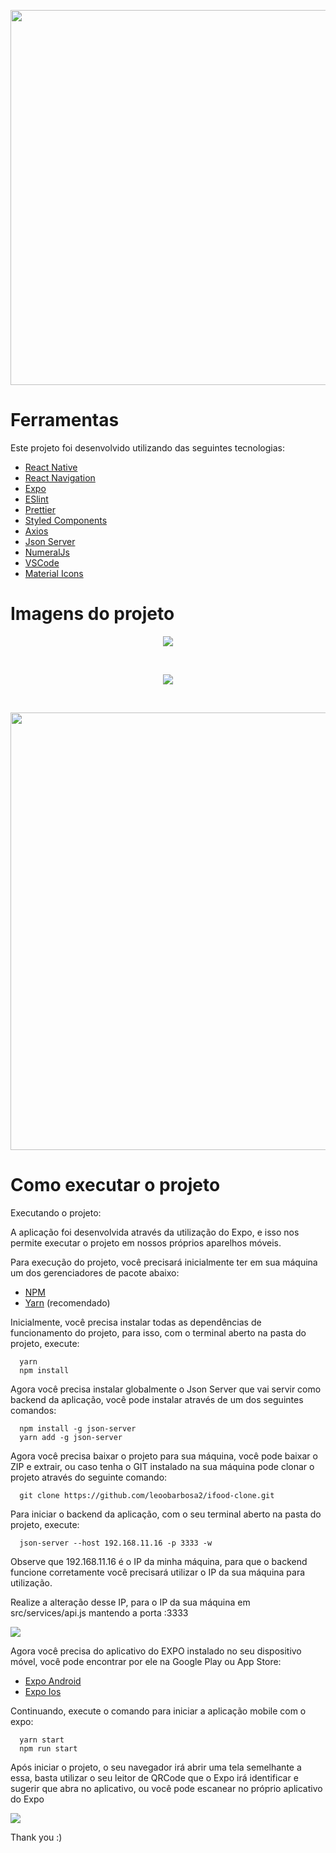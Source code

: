 <p align="center">
  <img src="https://user-images.githubusercontent.com/54908803/72811670-dd7fca80-3c3e-11ea-98b1-1d993903f383.png" width="600" />
</p>

# Ferramentas

<p>Este projeto foi desenvolvido utilizando das seguintes tecnologias:</p>

- [React Native](https://facebook.github.io/react-native/)
- [React Navigation](https://reactnavigation.org/)
- [Expo](https://docs.expo.io/versions/latest/)
- [ESlint](https://eslint.org/)
- [Prettier](https://prettier.io/)
- [Styled Components](https://styled-components.com/)
- [Axios](https://github.com/axios/axios)
- [Json Server](https://github.com/typicode/json-server)
- [NumeralJs](https://github.com/adamwdraper/Numeral-js)
- [VSCode](https://code.visualstudio.com/)
- [Material Icons](https://material.io/resources/icons/?style=baseline)

# Imagens do projeto

<p align="center">
  <img src="https://user-images.githubusercontent.com/54908803/72817515-aa423900-3c48-11ea-8a2b-a102a8eb39cd.png" />
</p>
<br/>
<p align="center">
  <img src="https://user-images.githubusercontent.com/54908803/72817571-c5ad4400-3c48-11ea-9d10-015db2c6576b.png" />
</p>
<br/>
<p align="center">
  <img width="700" src="https://user-images.githubusercontent.com/54908803/72817637-e1b0e580-3c48-11ea-955a-2f0b472a82f2.png" />
</p>

# Como executar o projeto

<p>Executando o projeto:</p>

<p>
A aplicação foi desenvolvida através da utilização do Expo, e isso nos permite executar o projeto em nossos próprios aparelhos
móveis.
</p>

<p>Para execução do projeto, você precisará inicialmente ter em sua máquina um dos gerenciadores de pacote abaixo: </p>

- [NPM](https://www.npmjs.com/)
- [Yarn](https://yarnpkg.com/lang/en/) (recomendado)

<p>
  Inicialmente, você precisa instalar todas as dependências de funcionamento do projeto, para isso, com o terminal aberto na pasta do projeto, execute:
</p>


```
  yarn
  npm install
```


<p>
  Agora você precisa instalar globalmente o Json Server que vai servir como backend da aplicação, você pode instalar através
  de um dos seguintes comandos:
</p>

```
  npm install -g json-server
  yarn add -g json-server
```

<p>
  Agora você precisa baixar o projeto para sua máquina, você pode baixar o ZIP e extrair, ou caso tenha o GIT instalado na sua máquina
  pode clonar o projeto através do seguinte comando:
</p>

```
  git clone https://github.com/leoobarbosa2/ifood-clone.git
```

<p>
  Para iniciar o backend da aplicação, com o seu terminal aberto na pasta do projeto, execute: 
</p>

```
  json-server --host 192.168.11.16 -p 3333 -w
```

<p>
  Observe que 192.168.11.16 é o IP da minha máquina, para que o backend funcione corretamente você precisará utilizar o IP da
  sua máquina para utilização.
</p>

<p>
  Realize a alteração desse IP, para o IP da sua máquina em src/services/api.js mantendo a porta :3333
</p>

<p>
  <img src="https://user-images.githubusercontent.com/54908803/72815451-6d287780-3c45-11ea-96f8-da0ba2338072.png" />
</p>

<p>
  Agora você precisa do aplicativo do EXPO instalado no seu dispositivo móvel, você pode encontrar por ele na Google Play ou App Store:
</p>

- [Expo Android](https://play.google.com/store/apps/details?id=host.exp.exponent&hl=pt_BR)
- [Expo Ios](https://apps.apple.com/br/app/expo-client/id982107779)

<p>
  Continuando, execute o comando para iniciar a aplicação mobile com o expo:
</p>

```
  yarn start
  npm run start
```

<p>
  Após iniciar o projeto, o seu navegador irá abrir uma tela semelhante a essa, basta utilizar o seu leitor de QRCode
  que o Expo irá identificar e sugerir que abra no aplicativo, ou você pode escanear no próprio aplicativo do Expo
</p>

<p>
  <img src="https://user-images.githubusercontent.com/54908803/72814122-4b2df580-3c43-11ea-8860-291214206a31.png" />
</p>

<p>
  Thank you :)
</p>

